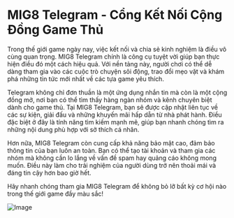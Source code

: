 # MIG8 Telegram - Cổng Kết Nối Cộng Đồng Game Thủ

Trong thế giới game ngày nay, việc kết nối và chia sẻ kinh nghiệm là điều vô cùng quan trọng. MIG8 Telegram chính là công cụ tuyệt vời giúp bạn thực hiện điều đó một cách hiệu quả. Với nền tảng này, người chơi có thể dễ dàng tham gia vào các cuộc trò chuyện sôi động, trao đổi mẹo vặt và khám phá những tin tức mới nhất về các tựa game yêu thích.

Telegram không chỉ đơn thuần là một ứng dụng nhắn tin mà còn là một cộng đồng mở, nơi bạn có thể tìm thấy hàng ngàn nhóm và kênh chuyên biệt dành cho game thủ. Tại MIG8 Telegram, bạn sẽ được cập nhật liên tục về các sự kiện, giải đấu và những khuyến mãi hấp dẫn từ nhà phát hành. Điều đặc biệt ở đây là tính năng tìm kiếm mạnh mẽ, giúp bạn nhanh chóng tìm ra những nội dung phù hợp với sở thích cá nhân.

Hơn nữa, MIG8 Telegram còn cung cấp khả năng bảo mật cao, đảm bảo thông tin của bạn luôn an toàn. Bạn có thể tạo tài khoản và tham gia các nhóm mà không cần lo lắng về vấn đề spam hay quảng cáo không mong muốn. Điều này làm cho trải nghiệm của người dùng trở nên thoải mái và đáng tin cậy hơn bao giờ hết.

Hãy nhanh chóng tham gia MIG8 Telegram để không bỏ lỡ bất kỳ cơ hội nào trong thế giới game đầy màu sắc!  

![Image](https://github.com/user-attachments/assets/bd51ea9f-0666-407b-a7a7-98ead6de688c)